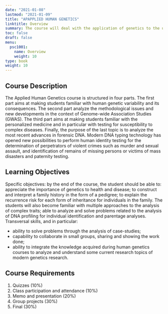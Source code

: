 ```yaml
---
date: "2021-01-08"
lastmod: "2021-01-09"
title: "APAPPLIED HUMAN GENETICS"
linktitle: Overview
summary: The course will deal with the application of genetics to the understanding the effect of genetic variability and its consequences  
toc: false
draft: false
menu:
  psc1001:
    name: Overview
    weight: 10
type: book
weight: 10
---
```


## Course Description
The Applied Human Genetics course is structured in four parts. The first part aims at making students familiar with human genetic variability and its consequences. The second part analyze the methodological issues and new developments in the context of Genome-wide Association Studies (GWAS). The third part aims at making students familiar with the personalized medicine and in particular with testing for susceptibility to complex diseases. Finally, the purpose of the last  topic is to analyze the most recent advances in forensic DNA. Modern DNA typing technology has opened new possibilities to perform human identity testing for the determination of perpetrators of violent crimes such as murder and sexual assault, and identification of remains of missing persons or victims of mass disasters and paternity testing.

## Learning Objectives

Specific objectives: by the end of the course, the student should be able to:
appreciate the importance of genetics to health and disease; to construct and interpret a family history in the form of a pedigree; to explain the recurrence risk for each form of inheritance for individuals in the family. The students will also become familiar with multiple approaches to the analysis of complex traits; able to analyze and solve problems related to the analysis of DNA profiling for individual identification and parentage analyses.
Transversal skills, and in particular:
- ability to solve problems through the analysis of case-studies;
- capability to collaborate in small groups, sharing and showing the work done;
- ability to integrate the knowledge acquired during human genetics courses to analyze and understand some current research topics of modern genetics research.

## Course Requirements

1)	Quizzes (10%)
2)	Class participation and attendance (10%)
3)	Memo and presentation (20%)
4)	Group projects (30%)
5)	Final (30%)






